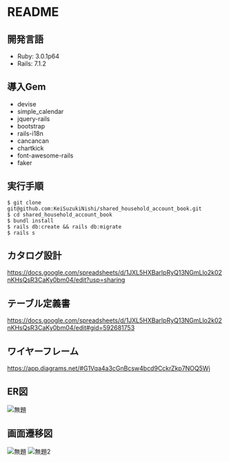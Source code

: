 # README
## 開発言語
* Ruby: 3.0.1p64
* Rails: 7.1.2
## 導入Gem
* devise
* simple_calendar
* jquery-rails
* bootstrap
* rails-i18n
* cancancan
* chartkick
* font-awesome-rails
* faker
## 実行手順
```
$ git clone git@github.com:KeiSuzukiNishi/shared_household_account_book.git
$ cd shared_household_account_book
$ bundl install
$ rails db:create && rails db:migrate
$ rails s
```
## カタログ設計
https://docs.google.com/spreadsheets/d/1JXL5HXBarIpRyQ13NGmLlo2k02nKHsQsR3CaKy0bm04/edit?usp=sharing
## テーブル定義書
https://docs.google.com/spreadsheets/d/1JXL5HXBarIpRyQ13NGmLlo2k02nKHsQsR3CaKy0bm04/edit#gid=592681753
## ワイヤーフレーム
https://app.diagrams.net/#G1Vqa4a3cGnBcsw4bcd9CckrZkp7NOQ5Wj
## ER図
![無題](https://github.com/KeiSuzukiNishi/shared_household_account_book/assets/113779940/3dbf5583-e9a4-4b43-b531-e6f30341653e)
## 画面遷移図
![無題](https://github.com/KeiSuzukiNishi/shared_household_account_book/assets/113779940/5a5ac3ac-bf5e-4800-943b-55cfbad03ffb)
![無題2](https://github.com/KeiSuzukiNishi/shared_household_account_book/assets/113779940/6d4a92f6-7fbd-492d-9114-ccf7d7f335cc)
